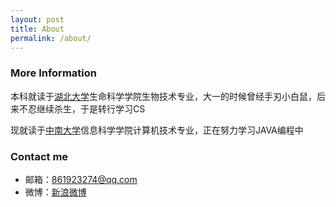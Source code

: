 ```yaml
---
layout: post
title: About
permalink: /about/
---
```




### More Information

本科就读于<a   href="http://www.hubu.edu.cn/">湖北大学</a>生命科学学院生物技术专业，大一的时候曾经手刃小白鼠，后来不忍继续杀生，于是转行学习CS

现就读于<a href="http://www.csu.edu.cn/">中南大学</a>信息科学学院计算机技术专业，正在努力学习JAVA编程中



### Contact me

- 邮箱：[861923274@qq.com](mailto:861923274@qq.com)
- 微博：<a href="https://weibo.com/2885734002/profile?rightmod=1&wvr=6&mod=personinfo&is_all=1">新浪微博</a>
